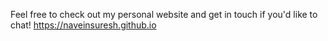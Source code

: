 Feel free to check out my personal website and get in touch if you'd like to chat!
https://naveinsuresh.github.io
